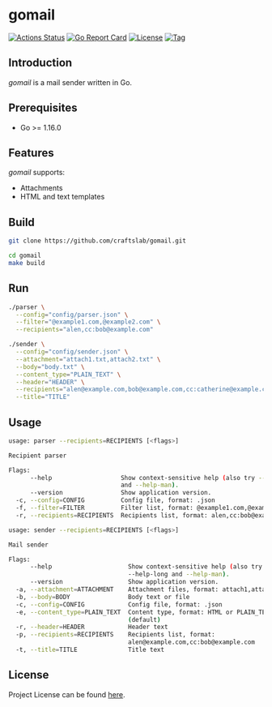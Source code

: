 # gomail

[![Actions Status](https://github.com/craftslab/gomail/workflows/CI/badge.svg?branch=master&event=push)](https://github.com/craftslab/gomail/actions?query=workflow%3ACI)
[![Go Report Card](https://goreportcard.com/badge/github.com/craftslab/gomail)](https://goreportcard.com/report/github.com/craftslab/gomail)
[![License](https://img.shields.io/github/license/craftslab/gomail.svg?color=brightgreen)](https://github.com/craftslab/gomail/blob/master/LICENSE)
[![Tag](https://img.shields.io/github/tag/craftslab/gomail.svg?color=brightgreen)](https://github.com/craftslab/gomail/tags)



## Introduction

*gomail* is a mail sender written in Go.



## Prerequisites

- Go >= 1.16.0



## Features

*gomail* supports:

- Attachments
- HTML and text templates



## Build

```bash
git clone https://github.com/craftslab/gomail.git

cd gomail
make build
```



## Run

```bash
./parser \
  --config="config/parser.json" \
  --filter="@example1.com,@example2.com" \
  --recipients="alen,cc:bob@example.com"
```

```bash
./sender \
  --config="config/sender.json" \
  --attachment="attach1.txt,attach2.txt" \
  --body="body.txt" \
  --content_type="PLAIN_TEXT" \
  --header="HEADER" \
  --recipients="alen@example.com,bob@example.com,cc:catherine@example.com" \
  --title="TITLE"
```



## Usage

```bash
usage: parser --recipients=RECIPIENTS [<flags>]

Recipient parser

Flags:
      --help                   Show context-sensitive help (also try --help-long
                               and --help-man).
      --version                Show application version.
  -c, --config=CONFIG          Config file, format: .json
  -f, --filter=FILTER          Filter list, format: @example1.com,@example2.com
  -r, --recipients=RECIPIENTS  Recipients list, format: alen,cc:bob@example.com
```

```bash
usage: sender --recipients=RECIPIENTS [<flags>]

Mail sender

Flags:
      --help                     Show context-sensitive help (also try
                                 --help-long and --help-man).
      --version                  Show application version.
  -a, --attachment=ATTACHMENT    Attachment files, format: attach1,attach2,...
  -b, --body=BODY                Body text or file
  -c, --config=CONFIG            Config file, format: .json
  -e, --content_type=PLAIN_TEXT  Content type, format: HTML or PLAIN_TEXT
                                 (default)
  -r, --header=HEADER            Header text
  -p, --recipients=RECIPIENTS    Recipients list, format:
                                 alen@example.com,cc:bob@example.com
  -t, --title=TITLE              Title text
```



## License

Project License can be found [here](LICENSE).

